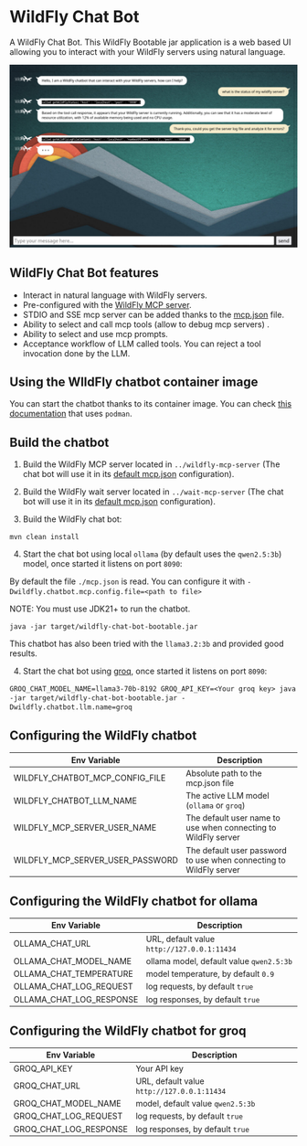 # WildFly Chat Bot

A WildFly Chat Bot. This WildFly Bootable jar application is a web based UI allowing you to interact with your WildFly servers using natural language.

![](img/chatbot-demo.png)

## WildFly Chat Bot features

* Interact in natural language with WildFly servers.
* Pre-configured with the [WildFly MCP server](../wildfly-mcp-server/README.md).
* STDIO and SSE mcp server can be added thanks to the [mcp.json](mcp.json) file.
* Ability to select and call mcp tools (allow to debug mcp servers) .
* Ability to select and use mcp prompts.
* Acceptance workflow of LLM called tools. You can reject a tool invocation done by the LLM.

## Using the WIldFly chatbot container image

You can start the chatbot thanks to its container image. You can check [this documentation](../container-image/examples/podman/README.md) that uses `podman`.

## Build the chatbot

1) Build the WildFly MCP server located in `../wildfly-mcp-server` (The chat bot will use it in its [default mcp.json](mcp.json) configuration).

2) Build the WildFly wait server located in `../wait-mcp-server` (The chat bot will use it in its [default mcp.json](mcp.json) configuration).

3) Build the WildFly chat bot:

```
mvn clean install
```

4) Start the chat bot using local `ollama` (by default uses the `qwen2.5:3b`) model, once started it listens on port `8090`:

By default the file `./mcp.json` is read. You can configure it with `-Dwildfly.chatbot.mcp.config.file=<path to file>`

NOTE: You must use JDK21+ to run the chatbot.

```
java -jar target/wildfly-chat-bot-bootable.jar

```

This chatbot has also been tried with the `llama3.2:3b` and provided good results.

4) Start the chat bot using [groq](https://console.groq.com/docs/openai), once started it listens on port `8090`:

```
GROQ_CHAT_MODEL_NAME=llama3-70b-8192 GROQ_API_KEY=<Your groq key> java -jar target/wildfly-chat-bot-bootable.jar -Dwildfly.chatbot.llm.name=groq
```

## Configuring the WildFly chatbot

| Env Variable    | Description |
| -------- | ------- |
| WILDFLY_CHATBOT_MCP_CONFIG_FILE  | Absolute path to the mcp.json file    |
| WILDFLY_CHATBOT_LLM_NAME  | The active LLM model (`ollama` or `groq`)    |
| WILDFLY_MCP_SERVER_USER_NAME  | The default user name to use when connecting to WildFly server |
| WILDFLY_MCP_SERVER_USER_PASSWORD  | The default user password to use when connecting to WildFly server |

## Configuring the WildFly chatbot for ollama

| Env Variable    | Description |
| -------- | ------- |
| OLLAMA_CHAT_URL  | URL, default value `http://127.0.0.1:11434`    |
| OLLAMA_CHAT_MODEL_NAME | ollama model, default value `qwen2.5:3b`   |
| OLLAMA_CHAT_TEMPERATURE    | model temperature, by default `0.9`    |
| OLLAMA_CHAT_LOG_REQUEST    | log requests, by default `true`    |
| OLLAMA_CHAT_LOG_RESPONSE    | log responses, by default `true`    |

## Configuring the WildFly chatbot for groq

| Env Variable    | Description |
| -------- | ------- |
| GROQ_API_KEY   | Your API key |
| GROQ_CHAT_URL  | URL, default value `http://127.0.0.1:11434`    |
| GROQ_CHAT_MODEL_NAME | model, default value `qwen2.5:3b`   |
| GROQ_CHAT_LOG_REQUEST    | log requests, by default `true`    |
| GROQ_CHAT_LOG_RESPONSE    | log responses, by default `true`    |